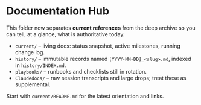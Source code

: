# Documentation Hub

This folder now separates **current references** from the deep archive so you can
tell, at a glance, what is authoritative today.

- `current/` – living docs: status snapshot, active milestones, running change log.
- `history/` – immutable records named `[YYYY-MM-DD]_<slug>.md`, indexed in `history/INDEX.md`.
- `playbooks/` – runbooks and checklists still in rotation.
- `Claudedocs/` – raw session transcripts and large drops; treat these as supplemental.

Start with `current/README.md` for the latest orientation and links.
